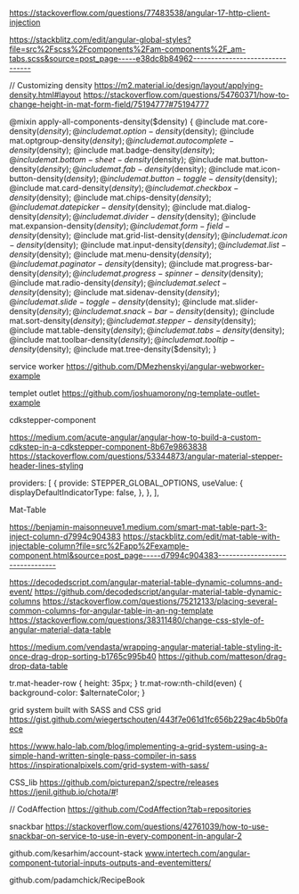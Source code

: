 

https://stackoverflow.com/questions/77483538/angular-17-http-client-injection

https://stackblitz.com/edit/angular-global-styles?file=src%2Fscss%2Fcomponents%2Fam-components%2F_am-tabs.scss&source=post_page-----e38dc8b84962--------------------------------

// Customizing density
https://m2.material.io/design/layout/applying-density.html#layout
https://stackoverflow.com/questions/54760371/how-to-change-height-in-mat-form-field/75194777#75194777

@mixin apply-all-components-density($density) {
  @include mat.core-density($density);
  @include mat.option-density($density);
  @include mat.optgroup-density($density);
  @include mat.autocomplete-density($density);
  @include mat.badge-density($density);
  @include mat.bottom-sheet-density($density);
  @include mat.button-density($density);
  @include mat.fab-density($density);
  @include mat.icon-button-density($density);
  @include mat.button-toggle-density($density);
  @include mat.card-density($density);
  @include mat.checkbox-density($density);
  @include mat.chips-density($density);
  @include mat.datepicker-density($density);
  @include mat.dialog-density($density);
  @include mat.divider-density($density);
  @include mat.expansion-density($density);
  @include mat.form-field-density($density);
  @include mat.grid-list-density($density);
  @include mat.icon-density($density);
  @include mat.input-density($density);
  @include mat.list-density($density);
  @include mat.menu-density($density);
  @include mat.paginator-density($density);
  @include mat.progress-bar-density($density);
  @include mat.progress-spinner-density($density);
  @include mat.radio-density($density);
  @include mat.select-density($density);
  @include mat.sidenav-density($density);
  @include mat.slide-toggle-density($density);
  @include mat.slider-density($density);
  @include mat.snack-bar-density($density);
  @include mat.sort-density($density);
  @include mat.stepper-density($density);
  @include mat.table-density($density);
  @include mat.tabs-density($density);
  @include mat.toolbar-density($density);
  @include mat.tooltip-density($density);
  @include mat.tree-density($density);
}





service worker
https://github.com/DMezhenskyi/angular-webworker-example

templet outlet
https://github.com/joshuamorony/ng-template-outlet-example

cdkstepper-component

https://medium.com/acute-angular/angular-how-to-build-a-custom-cdkstep-in-a-cdkstepper-component-8b67e9863838
https://stackoverflow.com/questions/53344873/angular-material-stepper-header-lines-styling

  providers: [
 {
 provide: STEPPER_GLOBAL_OPTIONS,
 useValue: {
  displayDefaultIndicatorType: false,
 },
 },
 ],







Mat-Table

https://benjamin-maisonneuve1.medium.com/smart-mat-table-part-3-inject-column-d7994c904383
https://stackblitz.com/edit/mat-table-with-injectable-column?file=src%2Fapp%2Fexample-component.html&source=post_page-----d7994c904383--------------------------------


https://decodedscript.com/angular-material-table-dynamic-columns-and-event/
https://github.com/decodedscript/angular-material-table-dynamic-columns
https://stackoverflow.com/questions/75212133/placing-several-common-columns-for-angular-table-in-an-ng-template
https://stackoverflow.com/questions/38311480/change-css-style-of-angular-material-data-table

https://medium.com/vendasta/wrapping-angular-material-table-styling-it-once-drag-drop-sorting-b1765c995b40
https://github.com/matteson/drag-drop-data-table


tr.mat-header-row {
    height: 35px;
}
tr.mat-row:nth-child(even) {
    background-color: $alternateColor;
}


 grid system built with SASS and CSS grid
https://gist.github.com/wiegertschouten/443f7e061d1fc656b229ac4b5b0faece




https://www.halo-lab.com/blog/implementing-a-grid-system-using-a-simple-hand-written-single-pass-compiler-in-sass
https://inspirationalpixels.com/grid-system-with-sass/

CSS_lib
https://github.com/picturepan2/spectre/releases
https://jenil.github.io/chota/#!

// CodAffection
https://github.com/CodAffection?tab=repositories

snackbar
https://stackoverflow.com/questions/42761039/how-to-use-snackbar-on-service-to-use-in-every-component-in-angular-2



github.com/kesarhim/account-stack
www.intertech.com/angular-component-tutorial-inputs-outputs-and-eventemitters/

github.com/padamchick/RecipeBook

